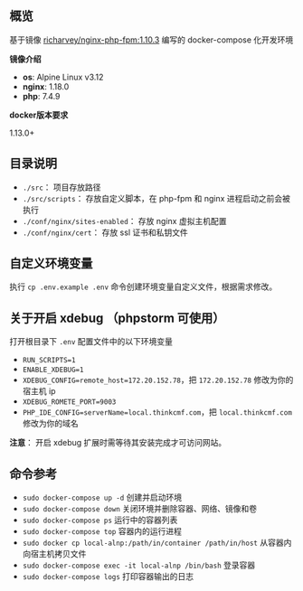## 概览

基于镜像 [richarvey/nginx-php-fpm:1.10.3](https://hub.docker.com/layers/richarvey/nginx-php-fpm/1.10.3/images/sha256-7208dee287a4dc964538d04f3763bb6588b6c5832eba0dec74ed0768cd6b85e0?context=explore) 编写的 docker-compose 化开发环境

**镜像介绍**

- **os**: Alpine Linux v3.12
- **nginx**: 1.18.0
- **php**: 7.4.9

**docker版本要求**

1.13.0+

## 目录说明

- `./src`： 项目存放路径
- `./src/scripts`： 存放自定义脚本，在 php-fpm 和 nginx 进程启动之前会被执行
- `./conf/nginx/sites-enabled`： 存放 nginx 虚拟主机配置
- `./conf/nginx/cert`： 存放 ssl 证书和私钥文件

## 自定义环境变量

执行 `cp .env.example .env` 命令创建环境变量自定义文件，根据需求修改。

## 关于开启 xdebug （phpstorm 可使用）

打开根目录下 `.env` 配置文件中的以下环境变量

- `RUN_SCRIPTS=1`
- `ENABLE_XDEBUG=1`
- `XDEBUG_CONFIG=remote_host=172.20.152.78`，把 `172.20.152.78` 修改为你的宿主机 ip
- `XDEBUG_ROMETE_PORT=9003`
- `PHP_IDE_CONFIG=serverName=local.thinkcmf.com`，把 `local.thinkcmf.com` 修改为你的域名

**注意**： 开启 xdebug 扩展时需等待其安装完成才可访问网站。

## 命令参考

- `sudo docker-compose up -d` 创建并启动环境
- `sudo docker-compose down` 关闭环境并删除容器、网络、镜像和卷
- `sudo docker-compose ps` 运行中的容器列表
- `sudo docker-compose top` 容器内的运行进程
- `sudo docker cp local-alnp:/path/in/container /path/in/host` 从容器内向宿主机拷贝文件
- `sudo docker-compose exec -it local-alnp /bin/bash` 登录容器
- `sudo docker-compose logs` 打印容器输出的日志
